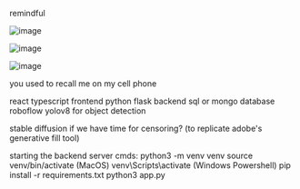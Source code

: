 remindful

![image](https://github.com/roskzhu/ReMindful/assets/110139243/c6f373ef-67cf-43c4-91f8-71bc7f24f96a)

![image](https://github.com/roskzhu/ReMindful/assets/110139243/8a68ddae-5890-4911-aac1-c6d96b13d103)


![image](https://github.com/roskzhu/ReMindful/assets/110139243/77f8f15e-4360-43e0-a282-90419b940ad3)


you used to recall me on my cell phone


react typescript frontend
python flask backend
sql or mongo database
roboflow yolov8 for object detection

stable diffusion if we have time for censoring? (to replicate adobe's generative fill tool)


starting the backend server cmds:
python3 -m venv venv
source venv/bin/activate (MacOS)
venv\Scripts\activate (Windows Powershell)
pip install -r requirements.txt
python3 app.py



